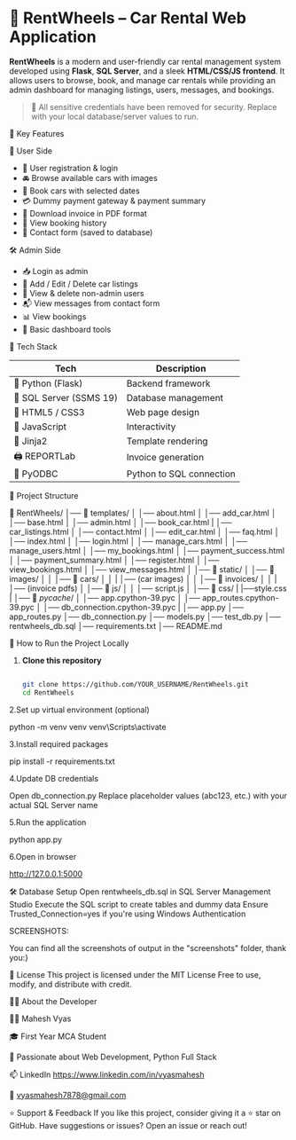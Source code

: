 # 🚗 RentWheels – Car Rental Web Application

**RentWheels** is a modern and user-friendly car rental management system developed using **Flask**, **SQL Server**, and a sleek **HTML/CSS/JS frontend**. It allows users to browse, book, and manage car rentals while providing an admin dashboard for managing listings, users, messages, and bookings.

> 🔐 All sensitive credentials have been removed for security. Replace with your local database/server values to run.


📌 Key Features

👤 User Side
- 🔐 User registration & login
- 🚘 Browse available cars with images
- 📝 Book cars with selected dates
- 💳 Dummy payment gateway & payment summary
- 📄 Download invoice in PDF format
- 📅 View booking history
- 📩 Contact form (saved to database)

🛠️ Admin Side
- 📥 Login as admin
- 🚗 Add / Edit / Delete car listings
- 👥 View & delete non-admin users
- 📬 View messages from contact form
- 📊 View bookings
- 🔧 Basic dashboard tools


🧰 Tech Stack

| Tech | Description |
|------|-------------|
| 🐍 Python (Flask) | Backend framework |
| 🧾 SQL Server (SSMS 19) | Database management |
| 🎨 HTML5 / CSS3 | Web page design |
| 🧠 JavaScript | Interactivity |
| 🧩 Jinja2 | Template rendering |
| 🖨️ REPORTLab | Invoice generation |
| 🔗 PyODBC | Python to SQL connection |


📁 Project Structure

📂 RentWheels/
│── 📂 templates/
│   │── about.html
│   │── add_car.html
│   │── base.html
│   │── admin.html
│   │── book_car.html
|   │── car_listings.html
│   │── contact.html
│   │── edit_car.html
│   │── faq.html
│   │── index.html
│   │── login.html
│   │── manage_cars.html
│   │── manage_users.html
│   │── my_bookings.html
│   │── payment_success.html
│   │── payment_summary.html
│   │── register.html
│   │── view_bookings.html
│   │── view_messages.html
│
│── 📂 static/
│   │── 📂 images/
│   │   │── 📂 cars/
│   │   |   │── (car images)
│   │   │── 📂 invoices/
│   │   |   │── (invoice pdfs)
│   │── 📂 js/
│   │   │── script.js
│   │── 📂 css/
|       |──style.css
|
│── 📂 _pycache_/
│   │── app.cpython-39.pyc
│   │── app_routes.cpython-39.pyc
│   │── db_connection.cpython-39.pyc
|
│── app.py
│── app_routes.py
│── db_connection.py
│── models.py
│── test_db.py
│── rentwheels_db.sql
│── requirements.txt
│── README.md   


🚀 How to Run the Project Locally

1. **Clone this repository**
   ```bash
   
   git clone https://github.com/YOUR_USERNAME/RentWheels.git
   cd RentWheels
   
2.Set up virtual environment (optional)

python -m venv venv
venv\Scripts\activate

3.Install required packages

pip install -r requirements.txt

4.Update DB credentials

Open db_connection.py
Replace placeholder values (abc123, etc.) with your actual SQL Server name

5.Run the application

python app.py

6.Open in browser

http://127.0.0.1:5000


🛠️ Database Setup
Open rentwheels_db.sql in SQL Server Management Studio
Execute the SQL script to create tables and dummy data
Ensure Trusted_Connection=yes if you're using Windows Authentication

SCREENSHOTS:

You can find all the screenshots of output in the "screenshots" folder, thank you:}


📄 License
This project is licensed under the MIT License
Free to use, modify, and distribute with credit.


🙋‍♂️ About the Developer

👨‍💻 Mahesh Vyas

🎓 First Year MCA Student

💼 Passionate about Web Development, Python Full Stack

📫 LinkedIn https://www.linkedin.com/in/vyasmahesh

📧 vyasmahesh7878@gmail.com 

⭐ Support & Feedback
If you like this project, consider giving it a ⭐ star on GitHub.
Have suggestions or issues? Open an issue or reach out!
